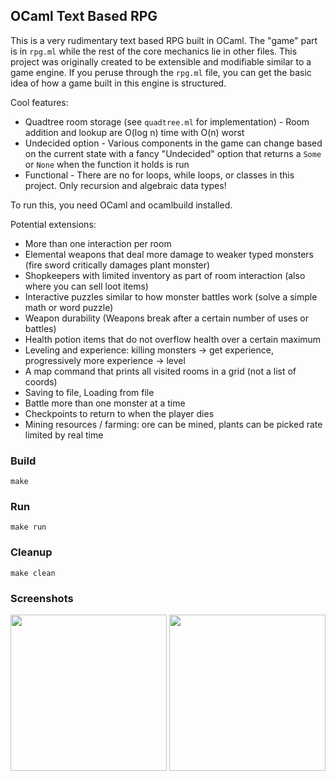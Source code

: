## OCaml Text Based RPG

This is a very rudimentary text based RPG built in OCaml. The "game" part is in `rpg.ml` while the rest of the core mechanics lie in other files. This project was originally created to be extensible and modifiable similar to a game engine. If you peruse through the `rpg.ml` file, you can get the basic idea of how a game built in this engine is structured.

Cool features:

* Quadtree room storage (see `quadtree.ml` for implementation) - Room addition and lookup are O(log n) time with O(n) worst
* Undecided option - Various components in the game can change based on the current state with a fancy "Undecided" option that returns a `Some` or `None` when the function it holds is run
* Functional - There are no for loops, while loops, or classes in this project. Only recursion and algebraic data types!

To run this, you need OCaml and ocamlbuild installed.

Potential extensions:

* More than one interaction per room
* Elemental weapons that deal more damage to weaker typed monsters (fire sword critically damages plant monster)
* Shopkeepers with limited inventory as part of room interaction (also where you can sell loot items)
* Interactive puzzles similar to how monster battles work (solve a simple math or word puzzle)
* Weapon durability (Weapons break after a certain number of uses or battles)
* Health potion items that do not overflow health over a certain maximum
* Leveling and experience: killing monsters -> get experience, progressively more experience -> level
* A map command that prints all visited rooms in a grid (not a list of coords)
* Saving to file, Loading from file
* Battle more than one monster at a time
* Checkpoints to return to when the player dies
* Mining resources / farming: ore can be mined, plants can be picked rate limited by real time

### Build

    make

### Run

    make run

### Cleanup

    make clean

### Screenshots

<img src="https://i.imgur.com/B9lzmmG.png" width="250">
<img src="https://i.imgur.com/zp8HPVc.png" width="250">
